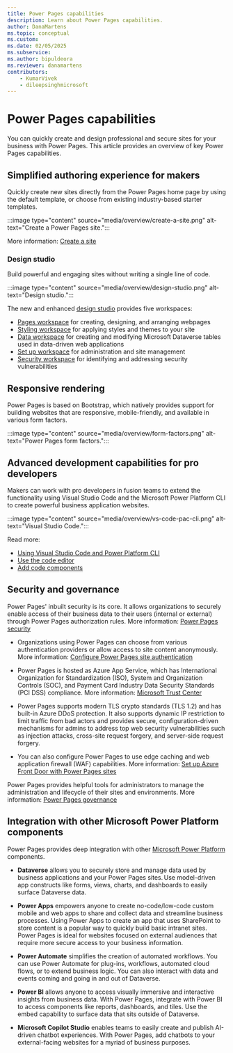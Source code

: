 ```yaml
---
title: Power Pages capabilities
description: Learn about Power Pages capabilities.
author: DanaMartens
ms.topic: conceptual
ms.custom: 
ms.date: 02/05/2025
ms.subservice:
ms.author: bipuldeora
ms.reviewer: danamartens
contributors:
    - KumarVivek
    - dileepsinghmicrosoft
---
```


# Power Pages capabilities

You can quickly create and design professional and secure sites for your business with Power Pages. This article provides an overview of key Power Pages capabilities.

## Simplified authoring experience for makers

Quickly create new sites directly from the Power Pages home page by using the default template, or choose from existing industry-based starter templates.

:::image type="content" source="media/overview/create-a-site.png" alt-text="Create a Power Pages site.":::

More information: [Create a site](getting-started/create-manage.md)

### Design studio

Build powerful and engaging sites without writing a single line of code.

:::image type="content" source="media/overview/design-studio.png" alt-text="Design studio.":::

The new and enhanced [design studio](getting-started/use-design-studio.md) provides five workspaces:

- [Pages workspace](getting-started/first-page.md) for creating, designing, and arranging webpages
- [Styling workspace](getting-started/style-site.md) for applying styles and themes to your site
- [Data workspace](getting-started/use-data-workspace.md) for creating and modifying Microsoft Dataverse tables used in data-driven web applications
- [Set up workspace](configure/setup-workspace.md) for administration and site management
- [Security workspace](getting-started/use-security-workspace.md) for identifying and addressing security vulnerabilities

## Responsive rendering

Power Pages is based on Bootstrap, which natively provides support for building websites that are responsive, mobile-friendly, and available in various form factors.

:::image type="content" source="media/overview/form-factors.png" alt-text="Power Pages form factors.":::

## Advanced development capabilities for pro developers 

Makers can work with pro developers in fusion teams to extend the functionality using Visual Studio Code and the Microsoft Power Platform CLI to create powerful business application websites.

:::image type="content" source="media/overview/vs-code-pac-cli.png" alt-text="Visual Studio Code.":::

Read more:

- [Using Visual Studio Code and Power Platform CLI](configure/power-platform-cli-tutorial.md)
- [Use the code editor](getting-started/code-editor.md)
- [Add code components](configure/component-framework.md)

## Security and governance

Power Pages' inbuilt security is its core. It allows organizations to securely enable access of their business data to their users (internal or external) through Power Pages authorization rules. More information: [Power Pages security](security/power-pages-security.md)

- Organizations using Power Pages can choose from various authentication providers or allow access to site content anonymously. More information: [Configure Power Pages site authentication](security/authentication/configure-site.md)

- Power Pages is hosted as Azure App Service, which has International Organization for Standardization (ISO), System and Organization Controls (SOC), and Payment Card Industry Data Security Standards (PCI DSS) compliance. More information: [Microsoft Trust Center](https://www.microsoft.com/trust-center/product-overview)

- Power Pages supports modern TLS crypto standards (TLS 1.2) and has built-in Azure DDoS protection. It also supports dynamic IP restriction to limit traffic from bad actors and provides secure, configuration-driven mechanisms for admins to address top web security vulnerabilities such as injection attacks, cross-site request forgery, and server-side request forgery.

- You can also configure Power Pages to use edge caching and web application firewall (WAF) capabilities. More information: [Set up Azure Front Door with Power Pages sites](configure/azure-front-door.md)

Power Pages provides helpful tools for administrators to manage the administration and lifecycle of their sites and environments. More information: [Power Pages governance](admin/coe-portals.md)

## Integration with other Microsoft Power Platform components

Power Pages provides deep integration with other [Microsoft Power Platform](/power-platform) components.

- **Dataverse** allows you to securely store and manage data used by business applications and your Power Pages sites. Use model-driven app constructs like forms, views, charts, and dashboards to easily surface Dataverse data.

- **Power Apps** empowers anyone to create no-code/low-code custom mobile and web apps to share and collect data and streamline business processes. Using Power Apps to create an app that uses SharePoint to store content is a popular way to quickly build basic intranet sites. Power Pages is ideal for websites focused on external audiences that require more secure access to your business information.  

- **Power Automate** simplifies the creation of automated workflows. You can use Power Automate for plug-ins, workflows, automated cloud flows, or to extend business logic. You can also interact with data and events coming and going in and out of Dataverse.

- **Power BI** allows anyone to access visually immersive and interactive insights from business data. With Power Pages, integrate with Power BI to access components like reports, dashboards, and tiles. Use the embed capability to surface data that sits outside of Dataverse.

- **Microsoft Copilot Studio** enables teams to easily create and publish AI-driven chatbot experiences. With Power Pages, add chatbots to your external-facing websites for a myriad of business purposes.
